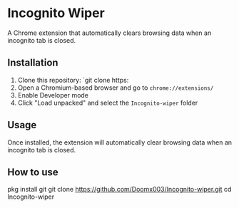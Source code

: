 # Incognito Wiper

A Chrome extension that automatically clears browsing data when an incognito tab is closed.

## Installation
1. Clone this repository: `git clone https:                                          
2. Open a Chromium-based browser and go to `chrome://extensions/`
3. Enable Developer mode
4. Click "Load unpacked" and select the `Incognito-wiper` folder

## Usage
Once installed, the extension will automatically clear browsing data when an incognito tab is closed.

## How to use
 pkg install git
 git clone https://github.com/Doomx003/Incognito-wiper.git
 cd Incognito-wiper
